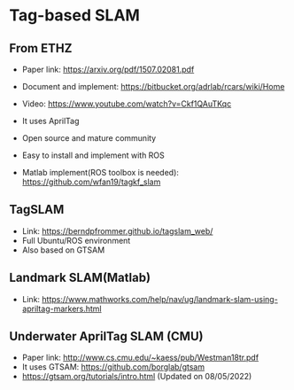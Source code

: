 # Tag-based SLAM

## From ETHZ

- Paper link: https://arxiv.org/pdf/1507.02081.pdf

- Document and implement: https://bitbucket.org/adrlab/rcars/wiki/Home

- Video: https://www.youtube.com/watch?v=Ckf1QAuTKqc

- It uses AprilTag

- Open source and mature community

- Easy to install and implement with ROS

- Matlab implement(ROS toolbox is needed): https://github.com/wfan19/tagkf_slam

## TagSLAM
- Link: https://berndpfrommer.github.io/tagslam_web/
- Full Ubuntu/ROS environment
- Also based on GTSAM

## Landmark SLAM(Matlab)
- Link: https://www.mathworks.com/help/nav/ug/landmark-slam-using-apriltag-markers.html

## Underwater AprilTag SLAM (CMU)
- Paper link: http://www.cs.cmu.edu/~kaess/pub/Westman18tr.pdf
- It uses GTSAM: https://github.com/borglab/gtsam
- https://gtsam.org/tutorials/intro.html
(Updated on 08/05/2022)